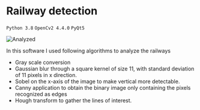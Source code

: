 # Railway detection

`Python 3.8` `OpenCv2 4.4.0` `PyQt5`

![Analyzed](https://github.com/grigorevmp/Railway_recognition/blob/master/classic/rw13.jpeg)

In this software I used following algorithms to analyze the railways

* Gray scale conversion
* Gaussian blur through a square kernel of size 11, with standard deviation of 11 pixels in x direction.
* Sobel on the x-axis of the image to make vertical  more detectable. 
* Canny application to obtain the binary image only containing the pixels recognized as edges
* Hough transform to gather the lines of interest.